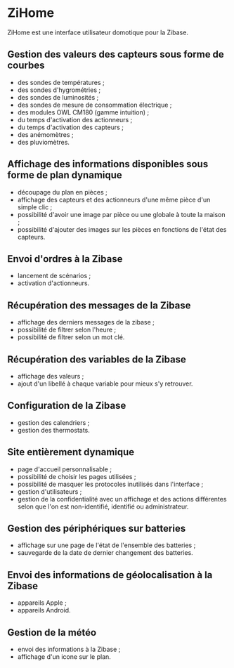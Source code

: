 # ZiHome

ZiHome est une interface utilisateur domotique pour la Zibase.

## Gestion des valeurs des capteurs sous forme de courbes
  * des sondes de températures ;
  * des sondes d'hygrométries ;
  * des sondes de luminosités ;
  * des sondes de mesure de consommation électrique ;
  * des modules OWL CM180 (gamme intuition) ;
  * du temps d'activation des actionneurs ;
  * du temps d'activation des capteurs ;
  * des anémomètres ;
  * des pluviomètres.

## Affichage des informations disponibles sous forme de plan dynamique
  * découpage du plan en pièces ;
  * affichage des capteurs et des actionneurs d'une même pièce d'un simple clic ;
  * possibilité d'avoir une image par pièce ou une globale à toute la maison ;
  * possibilité d'ajouter des images sur les pièces en fonctions de l'état des capteurs.

## Envoi d'ordres à la Zibase
  * lancement de scénarios ;
  * activation d'actionneurs.

## Récupération des messages de la Zibase
  * affichage des derniers messages de la zibase ;
  * possibilité de filtrer selon l'heure ;
  * possibilité de filtrer selon un mot clé.

## Récupération des variables de la Zibase
  * affichage des valeurs ;
  * ajout d'un libellé à chaque variable pour mieux s'y retrouver.

## Configuration de la Zibase
  * gestion des calendriers ;
  * gestion des thermostats.

## Site entièrement dynamique
  * page d'accueil personnalisable ;
  * possibilité de choisir les pages utilisées ;
  * possibilité de masquer les protocoles inutilisés dans l'interface ; 
  * gestion d'utilisateurs ;
  * gestion de la confidentialité avec un affichage et des actions différentes selon que l'on est non-identifié, identifié ou administrateur.

## Gestion des périphériques sur batteries
  * affichage sur une page de l'état de l'ensemble des batteries ;
  * sauvegarde de la date de dernier changement des batteries.

## Envoi des informations de géolocalisation à la Zibase
  * appareils Apple ;
  * appareils Android.

## Gestion de la météo
  * envoi des informations à la Zibase ;
  * affichage d'un icone sur le plan.